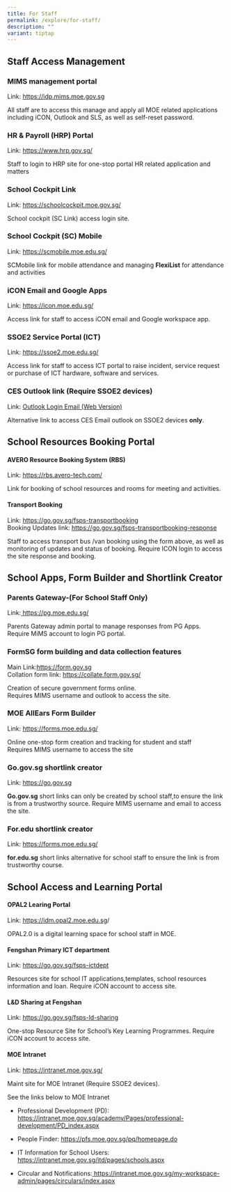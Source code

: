 ```yaml
---
title: For Staff
permalink: /explore/for-staff/
description: ""
variant: tiptap
---
```

<h2>Staff Access Management</h2>
<h3>MIMS management portal</h3>
<p>Link: <a href="https://idp.mims.moe.gov.sg" rel="noopener noreferrer nofollow" target="_blank">https://idp.mims.moe.gov.sg</a>
</p>
<p>All staff are to access this manage and apply all MOE related applications
including iCON, Outlook and SLS, as well as self-reset password.</p>
<h3>HR &amp; Payroll (HRP) Portal</h3>
<p>Link: <a href="https://www.hrp.gov.sg/" rel="noopener noreferrer nofollow" target="_blank">https://www.hrp.gov.sg/</a>
</p>
<p>Staff to login to HRP site for one-stop portal HR related application
and matters</p>
<h3>School Cockpit Link</h3>
<p>Link: <a href="https://schoolcockpit.moe.gov.sg/" rel="noopener noreferrer nofollow" target="_blank">https://schoolcockpit.moe.gov.sg/</a>
</p>
<p>School cockpit (SC Link) access login site.</p>
<h3>School Cockpit (SC) Mobile</h3>
<p>Link: <a href="https://scmobile.moe.edu.sg/" rel="noopener noreferrer nofollow" target="_blank">https://scmobile.moe.edu.sg/</a>
</p>
<p>SCMobile link for mobile attendance and managing <strong>FlexiList</strong> for
attendance and activities</p>
<h3>iCON Email and Google Apps</h3>
<p>Link: <a href="https://icon.moe.edu.sg/" rel="noopener noreferrer nofollow" target="_blank">https://icon.moe.edu.sg/</a>
</p>
<p>Access link for staff to access iCON email and Google workspace app.</p>
<h3>SSOE2 Service Portal (ICT)</h3>
<p>Link: <a href="https://ssoe2.moe.edu.sg/" rel="noopener noreferrer nofollow" target="_blank">https://ssoe2.moe.edu.sg/</a>
</p>
<p>Access link for staff to access ICT portal to raise incident, service
request or purchase of ICT hardware, software and services.</p>
<h3>CES Outlook link (Require SSOE2 devices)</h3>
<p>Link: <a href="https://schools.gov.sg/owa/auth/logon.aspx?replaceCurrent=1&amp;url=https%3a%2f%2fschools.gov.sg%2fow" rel="noopener noreferrer nofollow" target="_blank">Outlook Login Email (Web Version)</a>
</p>
<p>Alternative link to access CES Email outlook on SSOE2 devices <strong>only</strong>.</p>
<h2>School Resources Booking Portal</h2>
<h4>AVERO Resource Booking System (RBS)</h4>
<p>Link: <a href="https://rbs.avero-tech.com/" rel="noopener noreferrer nofollow" target="_blank">https://rbs.avero-tech.com/</a>
</p>
<p>Link for booking of school resources and rooms for meeting and activities.</p>
<h4>Transport Booking</h4>
<p>Link: <a href="https://go.gov.sg/fsps-transportbooking" rel="noopener noreferrer nofollow" target="_blank">https://go.gov.sg/fsps-transportbooking</a> 
<br>Booking Updates link: <a href="https://go.gov.sg/fsps-transportbooking-response" rel="noopener noreferrer nofollow" target="_blank">https://go.gov.sg/fsps-transportbooking-response</a>
</p>
<p>Staff to access transport bus /van booking using the form above, as well
as monitoring of updates and status of booking. Require ICON login to access
the site response and booking.</p>
<h2>School Apps, Form Builder and Shortlink Creator</h2>
<h3>Parents Gateway-(For School Staff Only)</h3>
<p>Link:<a href="https://pg.moe.edu.sg/" rel="noopener noreferrer nofollow" target="_blank"> https://pg.moe.edu.sg/</a>
</p>
<p>Parents Gateway admin portal to manage responses from PG Apps.
<br>Require MiMS account to login PG portal.</p>
<h3>FormSG form building and data collection features</h3>
<p>Main Link:<a href="https://form.gov.sg" rel="noopener noreferrer nofollow" target="_blank">https://form.gov.sg</a> 
<br>Collation form link: <a href="https://collate.form.gov.sg/" rel="noopener noreferrer nofollow" target="_blank">https://collate.form.gov.sg/</a>
</p>
<p>Creation of secure government forms online.
<br>Requires MIMS username and outlook to access the site.</p>
<h3>MOE AllEars Form Builder</h3>
<p>Link: <a href="https://forms.moe.edu.sg/" rel="noopener noreferrer nofollow" target="_blank">https://forms.moe.edu.sg/</a>
</p>
<p>Online one-stop form creation and tracking for student and staff
<br>Requires MIMS username to access the site</p>
<h3>Go.gov.sg shortlink creator</h3>
<p>Link: <a href="https://go.gov.sg" rel="noopener noreferrer nofollow" target="_blank">https://go.gov.sg</a>
</p>
<p><strong>Go.gov.sg</strong>&nbsp;short links can only be created by school
staff,to ensure the link is from a trustworthy source. Require MIMS username
and email to access the site.</p>
<h3>For.edu shortlink creator</h3>
<p>Link: <a href="https://forms.moe.edu.sg/" rel="noopener noreferrer nofollow" target="_blank">https://forms.moe.edu.sg/</a>
</p>
<p><strong>for.edu.sg</strong>&nbsp;short links alternative for school staff
to ensure the link is from trustworthy course.</p>
<h2>School Access and Learning Portal</h2>
<h4>OPAL2 Learing Portal</h4>
<p>Link: <a href="https://idm.opal2.moe.edu.sg" rel="noopener noreferrer nofollow" target="_blank">https://idm.opal2.moe.edu.sg</a>/</p>
<p>OPAL2.0 is a digital learning space for school staff in MOE.</p>
<h4>Fengshan Primary ICT department</h4>
<p>Link: <a href="https://go.gov.sg/fsps-ictdept" rel="noopener noreferrer nofollow" target="_blank">https://go.gov.sg/fsps-ictdept</a>
</p>
<p>Resources site for school IT applications,templates, school resources
information and loan. Require iCON account to access site.</p>
<h4>L&amp;D Sharing at Fengshan</h4>
<p>Link: <a href="https://go.gov.sg/fsps-ld-sharing" rel="noopener noreferrer nofollow" target="_blank">https://go.gov.sg/fsps-ld-sharing</a>
</p>
<p>One-stop Resource Site for School’s Key Learning Programmes. Require iCON
account to access site.</p>
<h4>MOE Intranet</h4>
<p>Link: <a href="https://intranet.moe.gov.sg/" rel="noopener noreferrer nofollow" target="_blank">https://intranet.moe.gov.sg/</a>
</p>
<p>Maint site for MOE Intranet (Require SSOE2 devices).</p>
<p>See the links below to MOE Intranet</p>
<ul>
<li>
<p>Professional Development (PD): <a href="https://intranet.moe.gov.sg/academy/Pages/professional-development/PD_index.aspx" rel="noopener noreferrer nofollow" target="_blank">https://intranet.moe.gov.sg/academy/Pages/professional-development/PD_index.aspx</a>
</p>
</li>
<li>
<p>People Finder: <a href="https://pfs.moe.gov.sg/pq/homepage.do" rel="noopener noreferrer nofollow" target="_blank">https://pfs.moe.gov.sg/pq/homepage.do</a>
</p>
</li>
<li>
<p>IT Information for School Users: <a href="https://intranet.moe.gov.sg/itd/pages/schools.aspx" rel="noopener noreferrer nofollow" target="_blank">https://intranet.moe.gov.sg/itd/pages/schools.aspx</a>
</p>
</li>
<li>
<p>Circular and Notifications:<a href="https://intranet.moe.gov.sg/my-workspace-admin/pages/circulars/index.aspx" rel="noopener noreferrer nofollow" target="_blank"> https://intranet.moe.gov.sg/my-workspace-admin/pages/circulars/index.aspx</a>
</p>
</li>
</ul>
<p></p>